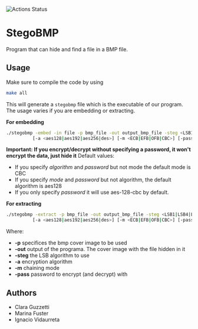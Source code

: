![Actions Status](https://github.com/ignacioVidaurreta/stegobmp/workflows/Ask%20Turing/badge.svg)

# StegoBMP
Program that can hide and find a file in a BMP file. 

## Usage

Make sure to compile the code by using
```bash
make all
```

This will generate a `stegobmp` file which is the executable of our program.
The usage varies if you are embedding or extracting.

**For embedding**
```bash
./stegobmp -embed -in file -p bmp_file -out output_bmp_file -steg <LSB1|LSB4|LSBI> \
          [-a <aes128|aes192|aes256|des>] [-m <ECB|EFB|OFB|CBC>] [-pass password]
```
**Important: If you encrypt/decrypt without specifying a password, it won't encrypt the data, just hide it**
Default values:
- If you specify _algorithm_ and _password_ but not mode the default mode is CBC
- If you specify _mode_ and _password_ but not algorithm, the default algorithm is aes128
- If you only specify _password_ it will use aes-128-cbc by default.

**For extracting**
```bash
./stegobmp -extract -p bmp_file -out output_bmp_file -steg <LSB1|LSB4|LSBI> \
          [-a <aes128|aes192|aes256|des>] [-m <ECB|EFB|OFB|CBC>] [-pass password]
```
Where:
* **-p** specifices the bmp cover image to be used 
* **-out** output of the programa. The cover image with the file hidden in it
* **-steg** the LSB algorithm to use
* **-a** encryption algorithm
* **-m** chaining mode 
* **-pass** password to encrypt (and decrypt) with

## Authors
* Clara Guzzetti
* Marina Fuster
* Ignacio Vidaurreta
